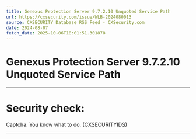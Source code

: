 ```yaml
---
title: Genexus Protection Server 9.7.2.10 Unquoted Service Path
url: https://cxsecurity.com/issue/WLB-2024080013
source: CXSECURITY Database RSS Feed - CXSecurity.com
date: 2024-08-07
fetch_date: 2025-10-06T18:01:51.301878
---
```


# Genexus Protection Server 9.7.2.10 Unquoted Service Path

---

# Security check:

Captcha. You know what to do. (CXSECURITYIDS)

---